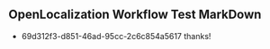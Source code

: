 ## OpenLocalization Workflow Test MarkDown
* 69d312f3-d851-46ad-95cc-2c6c854a5617 
thanks!<!--HONumber=Mar16_HO2-->
